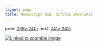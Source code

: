 ```yaml
---
layout: page
title: Manuscript msB, bifolio 240v-241r
---
```


prev: [239v-240r](../239v-240r/) next: [241v-242r](../241v-242r/)



[![Linked to zoomble image](http://www.homermultitext.org/iipsrv?IIIF=/project/homer/pyramidal/deepzoom/hmt/vbbifolio/v1/vb_240v_241r.tif/full/2000,/0/default.jpg)](http://www.homermultitext.org/ict2/?urn=urn:cite2:hmt:vbbifolio.v1:vb_240v_241r)


